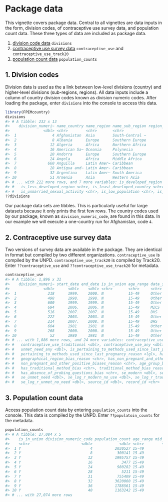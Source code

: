 Package data
================

This vignette covers package data. Central to all vignettes are data
inputs in the form, division codes, of contraceptive use survey data,
and population count data. These three types of data are included as
package data.

1.  [division code data](#div) `divisions`
2.  [contraceptive use survey data](#cu) `contraceptive_use` and
    `contraceptive_use_track20`
3.  [population count data](#pc) `population_counts`

## <a name="div"></a>

## 1\. Division codes

Division data is used as the a link between low-level divisions
(country) and higher-level divisions (sub-regions, regions). All data
inputs include a column of country division codes known as division
numeric codes. After loading the package, enter `divisions` into the
console to access this data.

``` r
library(FPEMcountry)
divisions
#> # A tibble: 232 x 13
#>    division_numeri~ name_country name_region name_sub_region region_numeric_~ sub_region_nume~
#>               <dbl> <chr>        <chr>       <chr>                      <dbl>            <dbl>
#>  1                4 Afghanistan  Asia        South-Central ~              935              921
#>  2                8 Albania      Europe      Southern Europe              908              925
#>  3               12 Algeria      Africa      Northern Africa              903              912
#>  4               16 American Sa~ Oceania     Polynesia                    909              957
#>  5               20 Andorra      Europe      Southern Europe              908              925
#>  6               24 Angola       Africa      Middle Africa                903              911
#>  7              660 Anguilla     Latin Amer~ Caribbean                    904              915
#>  8               28 Antigua and~ Latin Amer~ Caribbean                    904              915
#>  9               32 Argentina    Latin Amer~ South America                904              931
#> 10               51 Armenia      Asia        Western Asia                 935              922
#> # ... with 222 more rows, and 7 more variables: is_developed_region <chr>,
#> #   is_less_developed_region <chr>, is_least_developed_country <chr>, is_in_sub_saharan_africa <chr>,
#> #   is_unmarried_sexual_activity <chr>, is_low_population <chr>, is_fp2020 <chr>
??divisions
```

Our package data sets are tibbles. This is particularly useful for large
datasets because it only prints the first few rows. The country codes
used by our package, known as `division_numeric_code`, are found in this
data. In our example we will execute a one-country run for Afghanistan,
code `4`.

## <a name="cu"></a>

## 2\. Contraceptive use survey data

Two versions of survey data are available in the package. They are
identical in format but compiled by two different organizations.
`contraceptive_use` is compiled by the UNPD. `contraceptive_use_track20`
is compiled by Track20. Enter `??contraceptive_use` and
`??contraceptive_use_track20` for metadata.

``` r
contraceptive_use
#> # A tibble: 1,896 x 31
#>    division_numeri~ start_date end_date is_in_union age_range data_series_type group_type_rela~
#>               <dbl>      <dbl>    <dbl> <chr>       <chr>     <chr>            <chr>           
#>  1              218      1999.    2000. N           15-49     Other            UW              
#>  2              498      1998.    1998. N           15-49     Other            UW              
#>  3              600      1999.    1999. N           15-49     Other            UW              
#>  4              694      2006.    2006. N           15-49     MICS             UW              
#>  5              516      2007.    2007. N           15-49     DHS              UW              
#>  6              222      2003.    2003. N           15-49     Other            UW              
#>  7              214      2007.    2008. N           15-49     DHS              UW              
#>  8              604      1981     1981  N           15-49     Other            UW              
#>  9              268      2000.    2000. N           15-49     Other            UW              
#> 10               52      1980     1981  N           15-49     Other            UW              
#> # ... with 1,886 more rows, and 24 more variables: contraceptive_use_modern <dbl>,
#> #   contraceptive_use_traditional <dbl>, contraceptive_use_any <dbl>, unmet_need_modern <lgl>,
#> #   unmet_need_any <dbl>, is_pertaining_to_methods_used_since_last_pregnancy <chr>,
#> #   pertaining_to_methods_used_since_last_pregnancy_reason <lgl>, has_geographical_region_bias <chr>,
#> #   geographical_region_bias_reason <chr>, has_non_pregnant_and_other_positive_biases <chr>,
#> #   non_pregnant_and_other_positive_biases_reason <chr>, age_group_bias <chr>, modern_method_bias <chr>,
#> #   has_traditional_method_bias <chr>, traditional_method_bias_reason <chr>,
#> #   has_absence_of_probing_questions_bias <chr>, se_modern <dbl>, se_traditional <dbl>,
#> #   se_unmet_need <dbl>, se_log_r_modern_no_use <dbl>, se_log_r_traditional_no_use <dbl>,
#> #   se_log_r_unmet_no_need <dbl>, source_id <dbl>, record_id <chr>
```

## <a name="cu"></a>

## 3\. Population count data

Access population count data by entering `population_counts` into the
console. This data is compiled by the UNPD. Enter `??populatoin_counts`
for the metadata.

``` r
population_counts
#> # A tibble: 27,084 x 5
#>    is_in_union division_numeric_code population_count age_range mid_year
#>    <chr>                       <dbl>            <dbl> <chr>        <dbl>
#>  1 Y                               4          2030527 15-49         1970
#>  2 Y                               8           300141 15-49         1970
#>  3 Y                              12          1995757 15-49         1970
#>  4 Y                              16             3477 15-49         1970
#>  5 Y                              24           980282 15-49         1970
#>  6 Y                              28             5211 15-49         1970
#>  7 Y                              31           755409 15-49         1970
#>  8 Y                              32          3620060 15-49         1970
#>  9 Y                              36          1788561 15-49         1970
#> 10 Y                              40          1163242 15-49         1970
#> # ... with 27,074 more rows
```
